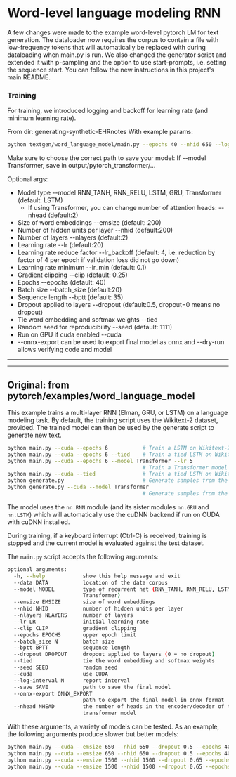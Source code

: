# Word-level language modeling RNN

A few changes were made to the example word-level pytorch LM for text generation. The dataloader now requires the corpus to contain a file with low-frequency tokens that will automatically be replaced with <unk> during dataloading when main.py is run. We also changed the generator script and extended it with p-sampling and the option to use start-prompts, i.e. setting the sequence start. You can follow the new instructions in this project's main README.

### Training
For training, we introduced logging and backoff for learning rate (and minimum learning rate). 

From dir: generating-synthetic-EHRnotes
With example params:
```bash
python textgen/word_language_model/main.py --epochs 40 --nhid 650 --log-interval 2000 --data data/preprocessed/dummy/ --emsize 650 --save output/dummy/pytorch_lstm_40ep_tied/models/40ep_tied.pt --cuda --tied
```
Make sure to choose the correct path to save your model: If --model Transformer, save in output/pytorch_transformer/...

Optional args:
  * Model type --model RNN_TANH, RNN_RELU, LSTM, GRU, Transformer (default: LSTM)
    * If using Transformer, you can change number of attention heads: --nhead (default:2)
  * Size of word embeddings --emsize (default: 200)
  * Number of hidden units per layer --nhid (default:200)
  * Number of layers --nlayers (default:2)
  * Learning rate --lr (default:20)
  * Learning rate reduce factor --lr_backoff (default: 4, i.e. reduction by factor of 4 per epoch if validation loss did not go down)
  * Learning rate minimum --lr_min (default: 0.1)
  * Gradient clipping --clip (default: 0.25)
  * Epochs --epochs (default: 40)
  * Batch size --batch_size (default:20)
  * Sequence length --bptt (default: 35)
  * Dropout applied to layers --dropout (default:0.5, dropout=0 means no dropout)
  * Tie word embedding and softmax weights --tied 
  * Random seed for reproducibility --seed (default: 1111)
  * Run on GPU if cuda enabled --cuda
  * --onnx-export can be used to export final model as onnx and --dry-run allows verifying code and model


***


***



## Original: from pytorch/examples/word_language_model

This example trains a multi-layer RNN (Elman, GRU, or LSTM) on a language modeling task.
By default, the training script uses the Wikitext-2 dataset, provided.
The trained model can then be used by the generate script to generate new text.

```bash 
python main.py --cuda --epochs 6           # Train a LSTM on Wikitext-2 with CUDA
python main.py --cuda --epochs 6 --tied    # Train a tied LSTM on Wikitext-2 with CUDA
python main.py --cuda --epochs 6 --model Transformer --lr 5   
                                           # Train a Transformer model on Wikitext-2 with CUDA
python main.py --cuda --tied               # Train a tied LSTM on Wikitext-2 with CUDA for 40 epochs
python generate.py                         # Generate samples from the trained LSTM model.
python generate.py --cuda --model Transformer
                                           # Generate samples from the trained Transformer model.
```

The model uses the `nn.RNN` module (and its sister modules `nn.GRU` and `nn.LSTM`)
which will automatically use the cuDNN backend if run on CUDA with cuDNN installed.

During training, if a keyboard interrupt (Ctrl-C) is received,
training is stopped and the current model is evaluated against the test dataset.

The `main.py` script accepts the following arguments:

```bash
optional arguments:
  -h, --help            show this help message and exit
  --data DATA           location of the data corpus
  --model MODEL         type of recurrent net (RNN_TANH, RNN_RELU, LSTM, GRU,
                        Transformer)
  --emsize EMSIZE       size of word embeddings
  --nhid NHID           number of hidden units per layer
  --nlayers NLAYERS     number of layers
  --lr LR               initial learning rate
  --clip CLIP           gradient clipping
  --epochs EPOCHS       upper epoch limit
  --batch_size N        batch size
  --bptt BPTT           sequence length
  --dropout DROPOUT     dropout applied to layers (0 = no dropout)
  --tied                tie the word embedding and softmax weights
  --seed SEED           random seed
  --cuda                use CUDA
  --log-interval N      report interval
  --save SAVE           path to save the final model
  --onnx-export ONNX_EXPORT
                        path to export the final model in onnx format
  --nhead NHEAD         the number of heads in the encoder/decoder of the
                        transformer model
```

With these arguments, a variety of models can be tested.
As an example, the following arguments produce slower but better models:

```bash
python main.py --cuda --emsize 650 --nhid 650 --dropout 0.5 --epochs 40           
python main.py --cuda --emsize 650 --nhid 650 --dropout 0.5 --epochs 40 --tied    
python main.py --cuda --emsize 1500 --nhid 1500 --dropout 0.65 --epochs 40        
python main.py --cuda --emsize 1500 --nhid 1500 --dropout 0.65 --epochs 40 --tied 
```
